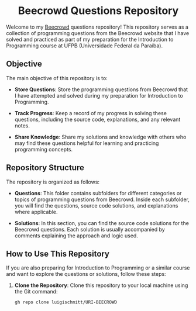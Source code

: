 <h1 align="center"> Beecrowd Questions Repository </h1>

Welcome to my [Beecrowd](https://judge.beecrowd.com/en/profile/548985) questions repository! This repository serves as a collection of programming questions from the Beecrowd website that I have solved and practiced as part of my preparation for the Introduction to Programming course at UFPB (Universidade Federal da Paraíba).

## Objective

The main objective of this repository is to:

- **Store Questions**: Store the programming questions from Beecrowd that I have attempted and solved during my preparation for Introduction to Programming.

- **Track Progress**: Keep a record of my progress in solving these questions, including the source code, explanations, and any relevant notes.

- **Share Knowledge**: Share my solutions and knowledge with others who may find these questions helpful for learning and practicing programming concepts.

## Repository Structure

The repository is organized as follows:

- **Questions**: This folder contains subfolders for different categories or topics of programming questions from Beecrowd. Inside each subfolder, you will find the questions, source code solutions, and explanations where applicable.

- **Solutions**: In this section, you can find the source code solutions for the Beecrowd questions. Each solution is usually accompanied by comments explaining the approach and logic used.

## How to Use This Repository

If you are also preparing for Introduction to Programming or a similar course and want to explore the questions or solutions, follow these steps:

1. **Clone the Repository**: Clone this repository to your local machine using the Git command:
   ```bash
   gh repo clone luigischmitt/URI-BEECROWD


